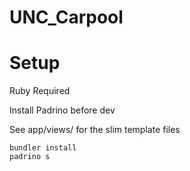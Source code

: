 UNC_Carpool
=================

# Setup

Ruby Required

Install Padrino before dev

See app/views/ for the slim template files
```
bundler install
padrino s
```
